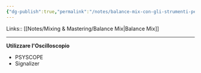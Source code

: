 ```yaml
---
{"dg-publish":true,"permalink":"/notes/balance-mix-con-gli-strumenti-per-il-mixing/"}
---
```


Links:: [[Notes/Mixing & Mastering/Balance Mix\|Balance Mix]]

---

**Utilizzare l'Oscilloscopio**
- PSYSCOPE
- Signalizer




